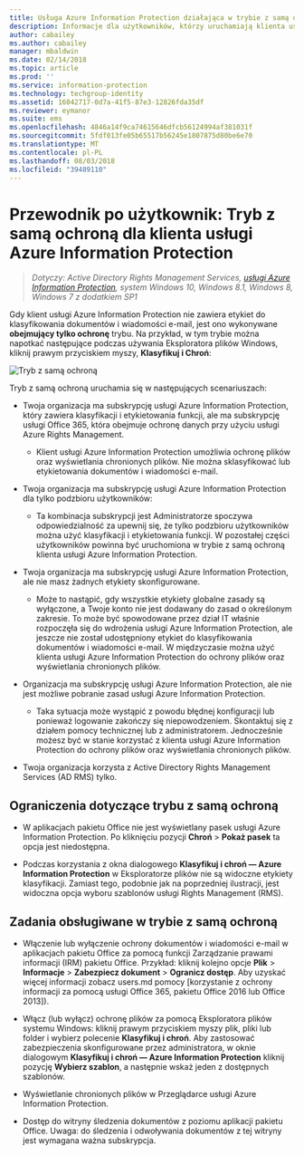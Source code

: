 ```yaml
---
title: Usługa Azure Information Protection działająca w trybie z samą ochroną
description: Informacje dla użytkowników, którzy uruchamiają klienta usługi Azure Information Protection w trybie z samą ochroną.
author: cabailey
ms.author: cabailey
manager: mbaldwin
ms.date: 02/14/2018
ms.topic: article
ms.prod: ''
ms.service: information-protection
ms.technology: techgroup-identity
ms.assetid: 16042717-0d7a-41f5-87e3-12826fda35df
ms.reviewer: eymanor
ms.suite: ems
ms.openlocfilehash: 4846a14f9ca74615646dfcb56124994af381031f
ms.sourcegitcommit: 5fdf013fe05b65517b56245e1807875d80be6e70
ms.translationtype: MT
ms.contentlocale: pl-PL
ms.lasthandoff: 08/03/2018
ms.locfileid: "39489110"
---
```

# <a name="user-guide-protection-only-mode-for-the-azure-information-protection-client"></a>Przewodnik po użytkownik: Tryb z samą ochroną dla klienta usługi Azure Information Protection

>*Dotyczy: Active Directory Rights Management Services, [usługi Azure Information Protection](https://azure.microsoft.com/pricing/details/information-protection), system Windows 10, Windows 8.1, Windows 8, Windows 7 z dodatkiem SP1*


Gdy klient usługi Azure Information Protection nie zawiera etykiet do klasyfikowania dokumentów i wiadomości e-mail, jest ono wykonywane **obejmujący tylko ochronę** trybu. Na przykład, w tym trybie można napotkać następujące podczas używania Eksploratora plików Windows, kliknij prawym przyciskiem myszy, **Klasyfikuj i Chroń**:

![Tryb z samą ochroną](../media/protection-only-mode.png)

Tryb z samą ochroną uruchamia się w następujących scenariuszach:

- Twoja organizacja ma subskrypcję usługi Azure Information Protection, który zawiera klasyfikacji i etykietowania funkcji, ale ma subskrypcję usługi Office 365, która obejmuje ochronę danych przy użyciu usługi Azure Rights Management. 
    
    - Klient usługi Azure Information Protection umożliwia ochronę plików oraz wyświetlania chronionych plików. Nie można sklasyfikować lub etykietowania dokumentów i wiadomości e-mail.

- Twoja organizacja ma subskrypcję usługi Azure Information Protection dla tylko podzbioru użytkowników:
    
    - Ta kombinacja subskrypcji jest Administratorze spoczywa odpowiedzialność za upewnij się, że tylko podzbioru użytkowników można użyć klasyfikacji i etykietowania funkcji. W pozostałej części użytkowników powinna być uruchomiona w trybie z samą ochroną klienta usługi Azure Information Protection. 

- Twoja organizacja ma subskrypcję usługi Azure Information Protection, ale nie masz żadnych etykiety skonfigurowane.
    
    - Może to nastąpić, gdy wszystkie etykiety globalne zasady są wyłączone, a Twoje konto nie jest dodawany do zasad o określonym zakresie. To może być spowodowane przez dział IT właśnie rozpoczęła się do wdrożenia usługi Azure Information Protection, ale jeszcze nie został udostępniony etykiet do klasyfikowania dokumentów i wiadomości e-mail. W międzyczasie można użyć klienta usługi Azure Information Protection do ochrony plików oraz wyświetlania chronionych plików.

- Organizacja ma subskrypcję usługi Azure Information Protection, ale nie jest możliwe pobranie zasad usługi Azure Information Protection. 
    
    - Taka sytuacja może wystąpić z powodu błędnej konfiguracji lub ponieważ logowanie zakończy się niepowodzeniem. Skontaktuj się z działem pomocy technicznej lub z administratorem. Jednocześnie możesz być w stanie korzystać z klienta usługi Azure Information Protection do ochrony plików oraz wyświetlania chronionych plików.

- Twoja organizacja korzysta z Active Directory Rights Management Services (AD RMS) tylko. 


## <a name="limitations-for-protection-only-mode"></a>Ograniczenia dotyczące trybu z samą ochroną

- W aplikacjach pakietu Office nie jest wyświetlany pasek usługi Azure Information Protection. Po kliknięciu pozycji **Chroń** > **Pokaż pasek** ta opcja jest niedostępna.

- Podczas korzystania z okna dialogowego **Klasyfikuj i chroń — Azure Information Protection** w Eksploratorze plików nie są widoczne etykiety klasyfikacji. Zamiast tego, podobnie jak na poprzedniej ilustracji, jest widoczna opcja wyboru szablonów usługi Rights Management (RMS). 

## <a name="supported-tasks-for-protection-only-mode"></a>Zadania obsługiwane w trybie z samą ochroną

- Włączenie lub wyłączenie ochrony dokumentów i wiadomości e-mail w aplikacjach pakietu Office za pomocą funkcji Zarządzanie prawami informacji (IRM) pakietu Office. Przykład: kliknij kolejno opcje **Plik** > **Informacje** > **Zabezpiecz dokument** > **Ogranicz dostęp**. Aby uzyskać więcej informacji zobacz users.md pomocy [korzystanie z ochrony informacji za pomocą usługi Office 365, pakietu Office 2016 lub Office 2013]).

- Włącz (lub wyłącz) ochronę plików za pomocą Eksploratora plików systemu Windows: kliknij prawym przyciskiem myszy plik, pliki lub folder i wybierz polecenie **Klasyfikuj i chroń**. Aby zastosować zabezpieczenia skonfigurowane przez administratora, w oknie dialogowym **Klasyfikuj i chroń — Azure Information Protection** kliknij pozycję **Wybierz szablon**, a następnie wskaż jeden z dostępnych szablonów.

- Wyświetlanie chronionych plików w Przeglądarce usługi Azure Information Protection.

- Dostęp do witryny śledzenia dokumentów z poziomu aplikacji pakietu Office. Uwaga: do śledzenia i odwoływania dokumentów z tej witryny jest wymagana ważna subskrypcja.
  
